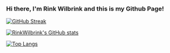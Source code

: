 ### Hi there, I'm Rink Wilbrink and this is my Github Page!

[![GitHub Streak](http://github-readme-streak-stats.herokuapp.com?user=RinkWilbrink&theme=synthwave&background=30,e96443,904e95&hide_border=true&stroke=00A4DD)](https://git.io/streak-stats)

[![RinkWilbrink's GitHub stats](https://github-readme-stats.vercel.app/api?username=RinkWilbrink&theme=default&theme=dark&bg_color=30,e96443,904e95&hide_border=true&stroke=00A4DD)](https://github.com/anuraghazra/github-readme-stats)

[![Top Langs](https://github-readme-stats.vercel.app/api/top-langs/?username=RinkWilbrink&theme=dark&bg_color=30,e96443,904e95&hide_border=true&stroke=00A4DD)](https://github.com/anuraghazra/github-readme-stats)



<!--

[![GitHub Streak](http://github-readme-streak-stats.herokuapp.com?user=RinkWilbrink&theme=tokyonight&hide_border=true&stroke=00A4DD)](https://git.io/streak-stats)

<a href="[RinkWilbrink's GitHub stats]">
  <img align="center" src="https://github-readme-stats.vercel.app/api?username=RinkWilbrink&theme=tokyonight&hide_border=true&stroke=00A4DD)](https://github.com/anuraghazra/github-readme-stats" />
</a>
<a href="[Top Langs]">
  <img align="center" src="https://github-readme-stats.vercel.app/api/top-langs/?username=RinkWilbrink&theme=ocean_dark&hide_border=true&stroke=00A4DD)](https://github.com/anuraghazra/github-readme-stats" />
</a>

-->

<!--

[![GitHub Streak](http://github-readme-streak-stats.herokuapp.com?user=RinkWilbrink&theme=tokyonight&hide_border=true&stroke=00A4DD)](https://git.io/streak-stats)

[![RinkWilbrink's GitHub stats](https://github-readme-stats.vercel.app/api?username=RinkWilbrink&theme=tokyonight&hide_border=true&stroke=00A4DD)](https://github.com/anuraghazra/github-readme-stats)

[![Top Langs](https://github-readme-stats.vercel.app/api/top-langs/?username=RinkWilbrink&theme=ocean_dark&hide_border=true&stroke=00A4DD)](https://github.com/anuraghazra/github-readme-stats)

<a href="GitHub Streak">
  <img align="center" src="http://github-readme-streak-stats.herokuapp.com?user=RinkWilbrink&theme=tokyonight&hide_border=true&stroke=00A4DD)](https://git.io/streak-stats" />
</a>
<a href="RinkWilbrink's GitHub stats">
  <img align="center" src="https://github-readme-stats.vercel.app/api?username=RinkWilbrink&theme=tokyonight&hide_border=true&stroke=00A4DD)](https://github.com/anuraghazra/github-readme-stats" />
</a>
-->
